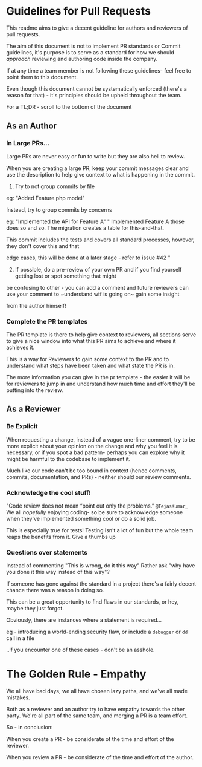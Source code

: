 # Guidelines for Pull Requests

This readme aims to give a decent guideline for authors and reviewers of pull requests.

The aim of this document is not to implement PR standards or Commit guidelines, it's purpose is to serve as a standard for how we should *approach*
reviewing and authoring code inside the company.

If at any time a team member is not following these guidelines- feel free to point them to this document.

Even though this document cannot be systematically enforced (there's a reason for that) - it's principles should be upheld throughout
the team.

For a TL;DR - scroll to the bottom of the document

## As an Author

### In Large PRs...
Large PRs are never easy or fun to write but they are also hell to review.

When you are creating a large PR, keep your commit messages clear and use the description to help give context
to what is happening in the commit.

1. Try to not group commits by file

eg: "Added Feature.php model"

Instead, try to group commits by concerns

eg: "Implemented the API for Feature A"
"
Implemented Feature A those does so and so. The migration creates a table for this-and-that.

This commit includes the tests and covers all standard processes, however, they don't cover this and that 

edge cases, this will be done at a later stage - refer to issue #42
"

2. If possible, do a pre-review of your own PR and if you find yourself getting lost or spot something that might

be confusing to other - you can add a comment and future reviewers can use your comment to ~understand wtf is going on~ gain some insight

from the author himself!

### Complete the PR templates

The PR template is there to help give context to reviewers, all sections serve to give a nice window into what this PR aims to achieve and where it achieves it.

This is a way for Reviewers to gain some context to the PR and to understand what steps have been taken and what state the PR is in.

The more information you can give in the pr template - the easier it will be for reviewers to jump in and understand how much time and effort they'll be putting into
the review.


## As a Reviewer

### Be Explicit
When requesting a change, instead of a vague one-liner comment, try to be more explicit about your opinion on the change
and why you feel it is necessary, or if you spot a bad pattern- perhaps you can explore why it might be harmful to the codebase
to implement it.

Much like our code can't be too bound in context (hence comments, commits, documentation, and PRs) - neither should our review comments.


### Acknowledge the cool stuff!
"Code review does not mean “point out only the problems.” `@TejasKumar_`
We all _hopefully_ enjoying coding- so be sure to acknowledge someone when they've implemented something cool
or do a solid job.

This is especially true for tests! Testing isn't a lot of fun but the whole team reaps the benefits from it. Give a
thumbs up

### Questions over statements
Instead of commenting "This is wrong, do it this way"
Rather ask "why have you done it this way instead of this way"?

If someone has gone against the standard in a project there's a fairly decent chance there was a reason in doing so.

This can be a great opportunity to find flaws in our standards, or hey, maybe they just forgot.

Obviously, there are instances where a statement is required...

eg - introducing a world-ending security flaw, or include a `debugger` or `dd` call in a file

..if you encounter one of these cases - don't be an asshole.



# The Golden Rule - Empathy

We all have bad days, we all have chosen lazy paths, and we've all made mistakes.

Both as a reviewer and an author try to have empathy towards the other party. We're all part of the same team, and merging a PR is a team effort.

So - in conclusion:

When you create a PR - be considerate of the time and effort of the reviewer.

When you review a PR - be considerate of the time and effort of the author.

